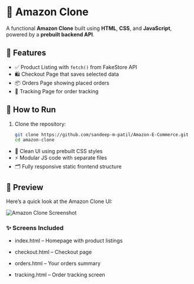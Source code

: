# 🛒 Amazon Clone

A functional **Amazon Clone** built using **HTML**, **CSS**, and **JavaScript**, powered by a **prebuilt backend API**. 

## 🔧 Features

- ✅ Product Listing with `fetch()` from FakeStore API
- 🛍️ Checkout Page that saves selected data
- 📦 Orders Page showing placed orders
- 🚚 Tracking Page for order tracking

## 🚀 How to Run

1. Clone the repository:

   ```bash
   git clone https://github.com/sandeep-m-patil/Amazon-E-Commerce.git
   cd amazon-clone

- 💅 Clean UI using prebuilt CSS styles
- ⚡ Modular JS code with separate files
- 🗂️ Fully responsive static frontend structure


## 📸 Preview

Here’s a quick look at the Amazon Clone UI:

![Amazon Clone Screenshot](./images/screenshot.png)

### ✨ Screens Included
- index.html – Homepage with product listings

- checkout.html – Checkout page

- orders.html – Your orders summary

- tracking.html – Order tracking screen

